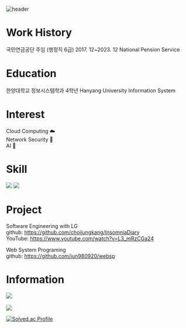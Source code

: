 ![header](https://capsule-render.vercel.app/api?text=👨‍💻👨‍💻👨‍💻&animation=fadeIn)
# Work History
 국민연금공단 주임 (행정직 6급) 2017. 12~2023. 12 National Pension Service

# Education
 한양대학교 정보시스템학과 4학년 Hanyang University Information System
# Interest
Cloud Computing ☁️  
Network Security 🔐  
AI 🤖    
# Skill
<img src="https://img.shields.io/badge/React-61DAFB?style=for-the-badge&logo=React&logoColor=white">
<img src="https://img.shields.io/badge/SpringBoot-6DB33F?style=for-the-badge&logo=Spring-Boot&logoColor=white">

# Project

Software Engineering with LG  
github: https://github.com/choijungkang/InsomniaDiary  
YouTube: https://www.youtube.com/watch?v=L3_mRzCGa24  


Web System Programing  
github: https://github.com/jun980920/websp  



# Information
<img src="https://github-readme-stats.vercel.app/api/top-langs/?username=NOEL-code&layout=compact"><br><br>
<img src="https://github-readme-stats.vercel.app/api?username=NOEL-code&show_icons=true">

[![Solved.ac Profile](http://mazassumnida.wtf/api/v2/generate_badge?boj=junusong12)](https://solved.ac/junusng12/)



